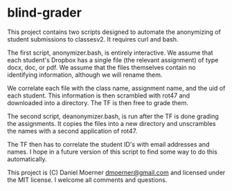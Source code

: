 # blind-grader

This project contains two scripts designed to automate the anonymizing
of student submissions to classesv2. It requires curl and bash.

The first script, anonymizer.bash, is entirely interactive. We assume
that each student's Dropbox has a single file (the relevant
assignment) of type docx, doc, or pdf. We assume that the files
themselves contain no identifying information, although we will rename them.

We correlate each file with the class name, assignment name, and the
uid of each student. This information is then scrambled with rot47 and
downloaded into a directory. The TF is then free to grade them.

The second script, deanonymizer.bash, is run after the TF is done
grading the assignments. It copies the files into a new directory and
unscrambles the names with a second application of rot47.

The TF then has to correlate the student ID's with email addresses and
names. I hope in a future version of this script to find some way to
do this automatically.

This project is (C) Daniel Moerner <dmoerner@gmail.com> and licensed
under the MIT license. I welcome all comments and questions.
